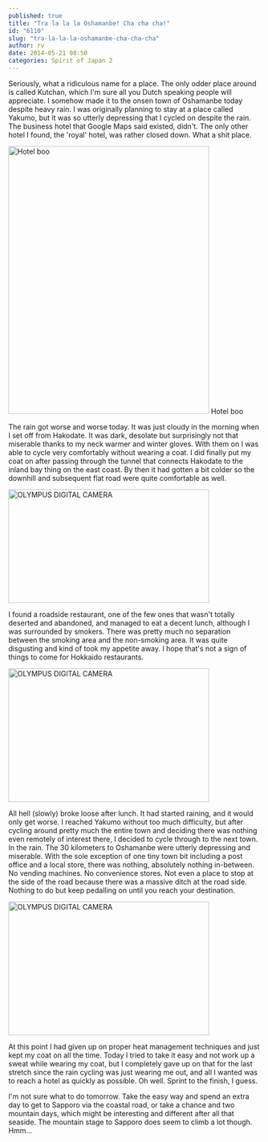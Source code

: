 ```yaml
---
published: true
title: "Tra la la la Oshamanbe! Cha cha cha!"
id: "6110"
slug: "tra-la-la-la-oshamanbe-cha-cha-cha"
author: rv
date: 2014-05-21 08:50
categories: Spirit of Japan 2
---
```

Seriously, what a ridiculous name for a place. The only odder place around is called Kutchan, which I'm sure all you Dutch speaking people will appreciate. I somehow made it to the onsen town of Oshamanbe today despite heavy rain. I was originally planning to stay at a place called Yakumo, but it was so utterly depressing that I cycled on despite the rain. The business hotel that Google Maps said existed, didn't. The only other hotel I found, the 'royal' hotel, was rather closed down. What a shit place.

<div class="caption">
<a href="https://s3.amazonaws.com/cfwblog/uploads/2014/05/2014-05-21-13.33.54.jpg"><img class="size-medium wp-image-6112" src="https://s3.amazonaws.com/cfwblog/uploads/2014/05/2014-05-21-13.33.54-400x533.jpg" alt="Hotel boo" width="400" height="533" /></a> Hotel boo
</div>

The rain got worse and worse today. It was just cloudy in the morning when I set off from Hakodate. It was dark, desolate but surprisingly not that miserable thanks to my neck warmer and winter gloves. With them on I was able to cycle very comfortably without wearing a coat. I did finally put my coat on after passing through the tunnel that connects Hakodate to the inland bay thing on the east coast. By then it had gotten a bit colder so the downhill and subsequent flat road were quite comfortable as well.

<img class="aligncenter size-medium wp-image-6111" src="https://s3.amazonaws.com/cfwblog/uploads/2014/05/PEN52539-400x226.jpg" alt="OLYMPUS DIGITAL CAMERA" width="400" height="226" />

I found a roadside restaurant, one of the few ones that wasn't totally deserted and abandoned, and managed to eat a decent lunch, although I was surrounded by smokers. There was pretty much no separation between the smoking area and the non-smoking area. It was quite disgusting and kind of took my appetite away. I hope that's not a sign of things to come for Hokkaido restaurants.

<a href="https://s3.amazonaws.com/cfwblog/uploads/2014/05/PEN52547.jpg"><img class="aligncenter size-medium wp-image-6113" src="https://s3.amazonaws.com/cfwblog/uploads/2014/05/PEN52547-400x266.jpg" alt="OLYMPUS DIGITAL CAMERA" width="400" height="266" /></a>

All hell (slowly) broke loose after lunch. It had started raining, and it would only get worse. I reached Yakumo without too much difficulty, but after cycling around pretty much the entire town and deciding there was nothing even remotely of interest there, I decided to cycle through to the next town. In the rain. The 30 kilometers to Oshamanbe were utterly depressing and miserable. With the sole exception of one tiny town bit including a post office and a local store, there was nothing, absolutely nothing in-between. No vending machines. No convenience stores. Not even a place to stop at the side of the road because there was a massive ditch at the road side. Nothing to do but keep pedalling on until you reach your destination.

<a href="https://s3.amazonaws.com/cfwblog/uploads/2014/05/PEN52570.jpg"><img class="aligncenter size-medium wp-image-6114" src="https://s3.amazonaws.com/cfwblog/uploads/2014/05/PEN52570-400x266.jpg" alt="OLYMPUS DIGITAL CAMERA" width="400" height="266" /></a>

At this point I had given up on proper heat management techniques and just kept my coat on all the time. Today I tried to take it easy and not work up a sweat while wearing my coat, but I completely gave up on that for the last stretch since the rain cycling was just wearing me out, and all I wanted was to reach a hotel as quickly as possible. Oh well. Sprint to the finish, I guess.

I'm not sure what to do tomorrow. Take the easy way and spend an extra day to get to Sapporo via the coastal road, or take a chance and two mountain days, which might be interesting and different after all that seaside. The mountain stage to Sapporo does seem to climb a lot though. Hmm...

&nbsp;